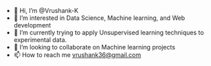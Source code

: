 - 👋 Hi, I’m @Vrushank-K
- 👀 I’m interested in Data Science, Machine learning, and Web development
- 🌱 I’m currently trying to apply Unsupervised learning techniques to experimental data.
- 💞️ I’m looking to collaborate on Machine learning projects
- 📫 How to reach me vrushank36@gmail.com

<!---
Vrushank-K/Vrushank-K is a ✨ special ✨ repository because its `README.md` (this file) appears on your GitHub profile.
You can click the Preview link to take a look at your changes.
--->
